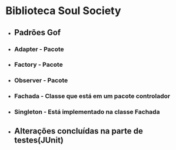 # Biblioteca Soul Society
* ## Padrões Gof
* ### Adapter - Pacote
* ### Factory - Pacote
* ### Observer - Pacote
* ### Fachada - Classe que está em um pacote controlador
* ### Singleton - Está implementado na classe Fachada

* ## Alterações concluídas na parte de testes(JUnit)
